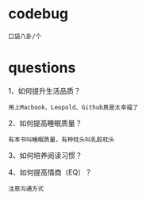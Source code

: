 # codebug

    口袋八卦/个

# questions

1、如何提升生活品质？

    用上Macbook、Leopold、Github真是太幸福了

2、如何提高睡眠质量？

    有本书叫睡眠质量，有种枕头叫乳胶枕头
    
3、如何培养阅读习惯？

4、如何提高情商（EQ）？

    注意沟通方式
